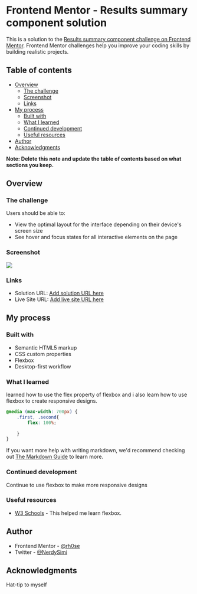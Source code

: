 # Frontend Mentor - Results summary component solution

This is a solution to the [Results summary component challenge on Frontend Mentor](https://www.frontendmentor.io/challenges/results-summary-component-CE_K6s0maV). Frontend Mentor challenges help you improve your coding skills by building realistic projects. 

## Table of contents

- [Overview](#overview)
  - [The challenge](#the-challenge)
  - [Screenshot](#screenshot)
  - [Links](#links)
- [My process](#my-process)
  - [Built with](#built-with)
  - [What I learned](#what-i-learned)
  - [Continued development](#continued-development)
  - [Useful resources](#useful-resources)
- [Author](#author)
- [Acknowledgments](#acknowledgments)

**Note: Delete this note and update the table of contents based on what sections you keep.**

## Overview

### The challenge

Users should be able to:

- View the optimal layout for the interface depending on their device's screen size
- See hover and focus states for all interactive elements on the page

### Screenshot

![](./screenshot.jpg)


### Links

- Solution URL: [Add solution URL here](https://your-solution-url.com)
- Live Site URL: [Add live site URL here](https://cute-stardust-f4154b.netlify.app/)

## My process

### Built with

- Semantic HTML5 markup
- CSS custom properties
- Flexbox
- Desktop-first workflow


### What I learned
learned how to use the flex property of flexbox and i also learn how to use flexbox to create responsive designs.


```css
@media (max-width: 700px) {
    .first, .second{
        flex: 100%;
        
    }
}
```


If you want more help with writing markdown, we'd recommend checking out [The Markdown Guide](https://www.markdownguide.org/) to learn more.


### Continued development
Continue to use flexbox to make more responsive designs

### Useful resources

- [W3 Schools](https://www.w3schools.com) - This helped me learn flexbox.




## Author

- Frontend Mentor - [@rh0se](https://www.frontendmentor.io/profile/rh0se)
- Twitter - [@NerdySimi](https://twitter.com/NerdySimi)


## Acknowledgments
Hat-tip to myself

